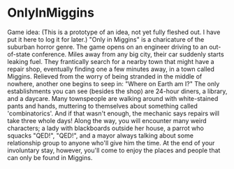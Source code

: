 # OnlyInMiggins
Game idea: (This is a prototype of an idea, not yet fully fleshed out. I have put it here to log it for later.)
"Only in Miggins" is a charicature of the suburban horror genre. The game opens on an engineer driving to an out-of-state conference. Miles away from any big city, their car suddenly starts leaking fuel. They frantically search for a nearby town that might have a repair shop, eventually finding one a few minutes away, in a town called Miggins. Relieved from the worry of being stranded in the middle of nowhere, another one begins to seep in: "Where on Earth am I?" The only establishments you can see (besides the shop) are 24-hour diners, a library, and a daycare. Many townspeople are walking around with white-stained pants and hands, muttering to themselves about something called 'combinatorics'. And if that wasn't enough, the mechanic says repairs will take three whole days! 
Along the way, you will encounter many weird characters; a lady with blackboards outside her house, a parrot who squacks "QED!", "QED!", and a mayor always talking about some relationship group to anyone who'll give him the time. At the end of your involuntary stay, however, you'll come to enjoy the places and people that can only be found in Miggins. 
